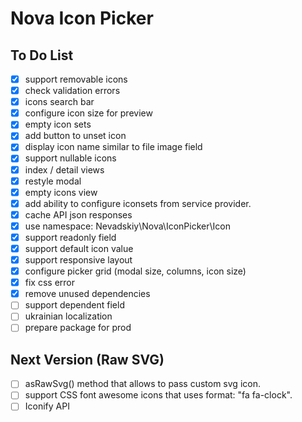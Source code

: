 # Nova Icon Picker

## To Do List

- [x] support removable icons
- [x] check validation errors
- [x] icons search bar
- [x] configure icon size for preview
- [x] empty icon sets
- [x] add button to unset icon
- [x] display icon name similar to file image field 
- [x] support nullable icons
- [x] index / detail views
- [x] restyle modal
- [x] empty icons view
- [x] add ability to configure iconsets from service provider.
- [x] cache API json responses
- [x] use namespace: Nevadskiy\Nova\IconPicker\Icon
- [x] support readonly field
- [x] support default icon value
- [x] support responsive layout
- [x] configure picker grid (modal size, columns, icon size)
- [x] fix css error
- [x] remove unused dependencies
- [ ] support dependent field
- [ ] ukrainian localization
- [ ] prepare package for prod

## Next Version (Raw SVG)

- [ ] asRawSvg() method that allows to pass custom svg icon.
- [ ] support CSS font awesome icons that uses format: "fa fa-clock".
- [ ] Iconify API
